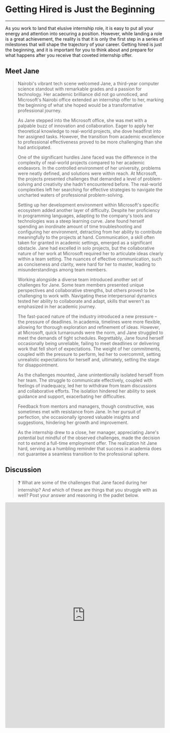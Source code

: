 # Getting Hired is Just the Beginning

---

As you work to land that elusive internship role, it is easy to put all your energy and attention into securing a position. However, while landing a role is a great achievement, the reality is that it is only the first step in a series of milestones that will shape the trajectory of your career. Getting hired is just the beginning, and it is important for you to think about and prepare for what happens after you receive that coveted internship offer. 

## Meet Jane

> Nairobi's vibrant tech scene welcomed Jane, a third-year computer science standout with remarkable grades and a passion for technology. Her academic brilliance did not go unnoticed, and Microsoft's Nairobi office extended an internship offer to her, marking the beginning of what she hoped would be a transformative professional journey.
>
> As Jane stepped into the Microsoft office, she was met with a palpable buzz of innovation and collaboration. Eager to apply her theoretical knowledge to real-world projects, she dove headfirst into her assigned tasks. However, the transition from academic excellence to professional effectiveness proved to be more challenging than she had anticipated.
>
> One of the significant hurdles Jane faced was the difference in the complexity of real-world projects compared to her academic endeavors. In the controlled environment of her university, problems were neatly defined, and solutions were within reach. At Microsoft, the projects presented challenges that demanded a level of problem-solving and creativity she hadn't encountered before. The real-world complexities left her searching for effective strategies to navigate the uncharted waters of professional problem-solving.
> 
> Setting up her development environment within Microsoft's specific ecosystem added another layer of difficulty. Despite her proficiency in programming languages, adapting to the company's tools and technologies was a steep learning curve. Jane found herself spending an inordinate amount of time troubleshooting and configuring her environment, detracting from her ability to contribute meaningfully to the projects at hand.
> Communication, a skill often taken for granted in academic settings, emerged as a significant obstacle. Jane had excelled in solo projects, but the collaborative nature of her work at Microsoft required her to articulate ideas clearly within a team setting. The nuances of effective communication, such as conciseness and clarity, were hard for her to master, leading to misunderstandings among team members.
>
> Working alongside a diverse team introduced another set of challenges for Jane. Some team members presented unique perspectives and collaborative strengths, but others proved to be challenging to work with. Navigating these interpersonal dynamics tested her ability to collaborate and adapt, skills that weren't as emphasized in her academic journey.
>
> The fast-paced nature of the industry introduced a new pressure – the pressure of deadlines. In academia, timelines were more flexible, allowing for thorough exploration and refinement of ideas. However, at Microsoft, quick turnarounds were the norm, and Jane struggled to meet the demands of tight schedules. Regrettably, Jane found herself occasionally being unreliable, failing to meet deadlines or delivering work that fell short of expectations. The weight of her commitments, coupled with the pressure to perform, led her to overcommit, setting unrealistic expectations for herself and, ultimately, setting the stage for disappointment.
>
> As the challenges mounted, Jane unintentionally isolated herself from her team. The struggle to communicate effectively, coupled with feelings of inadequacy, led her to withdraw from team discussions and collaborative efforts. The isolation hindered her ability to seek guidance and support, exacerbating her difficulties.
>
> Feedback from mentors and managers, though constructive, was sometimes met with resistance from Jane. In her pursuit of perfection, she occasionally ignored valuable insights and suggestions, hindering her growth and improvement.
>
> As the internship drew to a close, her manager, appreciating Jane's potential but mindful of the observed challenges, made the decision not to extend a full-time employment offer. The realization hit Jane hard, serving as a humbling reminder that success in academia does not guarantee a seamless transition to the professional sphere.

## Discussion

> ❓ What are some of the challenges that Jane faced during her internship? And which of these are things that you struggle with as well?
> Post your answer and reasoning in the padlet below.

<div style="border:1px solid rgba(0,0,0,0.1);border-radius:2px;box-sizing:border-box;overflow:hidden;position:relative;width:100%;background:#F4F4F4"><iframe src="https://padlet.com/embed/u8ekt7uqcgealcf1" frameborder="0" allow="camera;microphone;geolocation" style="width:100%;height:708px;display:block;padding:0;margin:0"></iframe></div>
